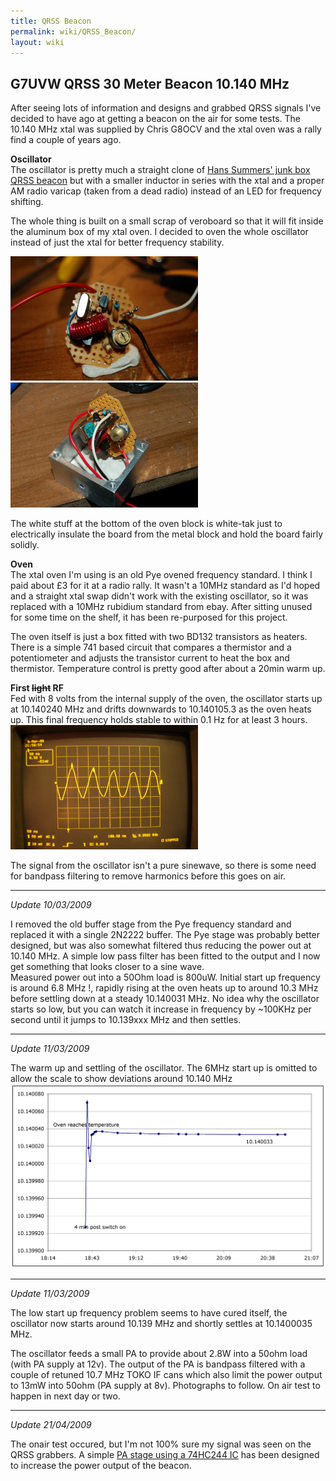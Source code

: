 ```yaml
---
title: QRSS Beacon
permalink: wiki/QRSS_Beacon/
layout: wiki
---
```


G7UVW QRSS 30 Meter Beacon 10.140 MHz
-------------------------------------

After seeing lots of information and designs and grabbed QRSS signals
I've decided to have ago at getting a beacon on the air for some tests.
The 10.140 MHz xtal was supplied by Chris G8OCV and the xtal oven was a
rally find a couple of years ago.

**Oscillator**  
The oscillator is pretty much a straight clone of [Hans Summers' junk
box QRSS
beacon](http://www.hanssummers.com/radio/qrssjb/phase1/index.htm) but
with a smaller inductor in series with the xtal and a proper AM radio
varicap (taken from a dead radio) instead of an LED for frequency
shifting.

The whole thing is built on a small scrap of veroboard so that it will
fit inside the aluminum box of my xtal oven. I decided to oven the whole
oscillator instead of just the xtal for better frequency stability.

<img src="Qrss-osc-board.jpg" title="fig:Oscillator - click for larger" alt="Oscillator - click for larger" width="300" />
<img src="Qrss-osc-board-oven.jpg" title="fig:Oscillator - click for larger" alt="Oscillator - click for larger" width="300" />

The white stuff at the bottom of the oven block is white-tak just to
electrically insulate the board from the metal block and hold the board
fairly solidly.

**Oven**  
The xtal oven I'm using is an old Pye ovened frequency standard. I think
I paid about £3 for it at a radio rally. It wasn't a 10MHz standard as
I'd hoped and a straight xtal swap didn't work with the existing
oscillator, so it was replaced with a 10MHz rubidium standard from ebay.
After sitting unused for some time on the shelf, it has been re-purposed
for this project.

The oven itself is just a box fitted with two BD132 transistors as
heaters. There is a simple 741 based circuit that compares a thermistor
and a potentiometer and adjusts the transistor current to heat the box
and thermistor. Temperature control is pretty good after about a 20min
warm up.

**First ~~light~~ RF**  
Fed with 8 volts from the internal supply of the oven, the oscillator
starts up at 10.140240 MHz and drifts downwards to 10.140105.3 as the
oven heats up. This final frequency holds stable to within 0.1 Hz for at
least 3 hours.  
<img src="Qrss-first-rf.jpg" title="fig:Oscillator signal - click for larger" alt="Oscillator signal - click for larger" width="300" />

The signal from the oscillator isn't a pure sinewave, so there is some
need for bandpass filtering to remove harmonics before this goes on air.

------------------------------------------------------------------------

*Update 10/03/2009*

I removed the old buffer stage from the Pye frequency standard and
replaced it with a single 2N2222 buffer. The Pye stage was probably
better designed, but was also somewhat filtered thus reducing the power
out at 10.140 MHz. A simple low pass filter has been fitted to the
output and I now get something that looks closer to a sine wave.  
Measured power out into a 50Ohm load is 800uW. Initial start up
frequency is around 6.8 MHz !, rapidly rising at the oven heats up to
around 10.3 MHz before settling down at a steady 10.140031 MHz. No idea
why the oscillator starts so low, but you can watch it increase in
frequency by ~100KHz per second until it jumps to 10.139xxx MHz and then
settles.

------------------------------------------------------------------------

*Update 11/03/2009*

The warm up and settling of the oscillator. The 6MHz start up is omitted
to allow the scale to show deviations around 10.140 MHz
<img src="Warmup.png" title="fig:Warmup.png" alt="Warmup.png" width="800" />

------------------------------------------------------------------------

*Update 11/03/2009*

The low start up frequency problem seems to have cured itself, the
oscillator now starts around 10.139 MHz and shortly settles at
10.1400035 MHz.

The oscillator feeds a small PA to provide about 2.8W into a 50ohm load
(with PA supply at 12v). The output of the PA is bandpass filtered with
a couple of retuned 10.7 MHz TOKO IF cans which also limit the power
output to 13mW into 50ohm (PA supply at 8v). Photographs to follow. On
air test to happen in next day or two.

------------------------------------------------------------------------

*Update 21/04/2009*

The onair test occured, but I'm not 100% sure my signal was seen on the
QRSS grabbers. A simple [PA stage using a 74HC244
IC](74hc244-PA "wikilink") has been designed to increase the power
output of the beacon.
